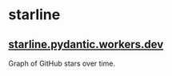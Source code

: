 # starline

## [starline.pydantic.workers.dev](https://starline.pydantic.workers.dev/)

Graph of GitHub stars over time.
